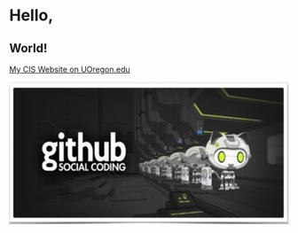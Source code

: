 # Hello,
## World!

[My CIS Website on UOregon.edu](http://pages.uoregon.edu/michaelh/111/)

![github social coding logo](images/github-image.png)
